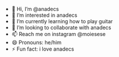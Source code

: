- 👋 Hi, I’m @anadecs
- 👀 I’m interested in anadecs
- 🌱 I’m currently learning how to play guitar
- 💞️ I’m looking to collaborate with anadecs
- 📫 Reach me on instagram @moiesese
- 😄 Pronouns: he/him
- ⚡ Fun fact: i love anadecs

<!---
anadecs/anadecs is a ✨ special ✨ repository because its `README.md` (this file) appears on your GitHub profile.
You can click the Preview link to take a look at your changes.
--->
